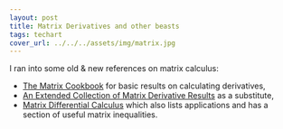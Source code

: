 ```yaml
---
layout: post
title: Matrix Derivatives and other beasts
tags: techart
cover_url: ../../../assets/img/matrix.jpg
---
```


I ran into some old & new references on matrix calculus:
+ [The Matrix Cookbook](https://www.math.uwaterloo.ca/~hwolkowi/matrixcookbook.pdf) for basic results on calculating derivatives,
+ [An Extended Collection of Matrix Derivative Results](https://people.maths.ox.ac.uk/gilesm/files/NA-08-01.pdf) as a substitute,
+ [Matrix Differential Calculus](http://www.janmagnus.nl/misc/mdc2007-3rdedition) which also lists applications and has a section of useful matrix inequalities.

